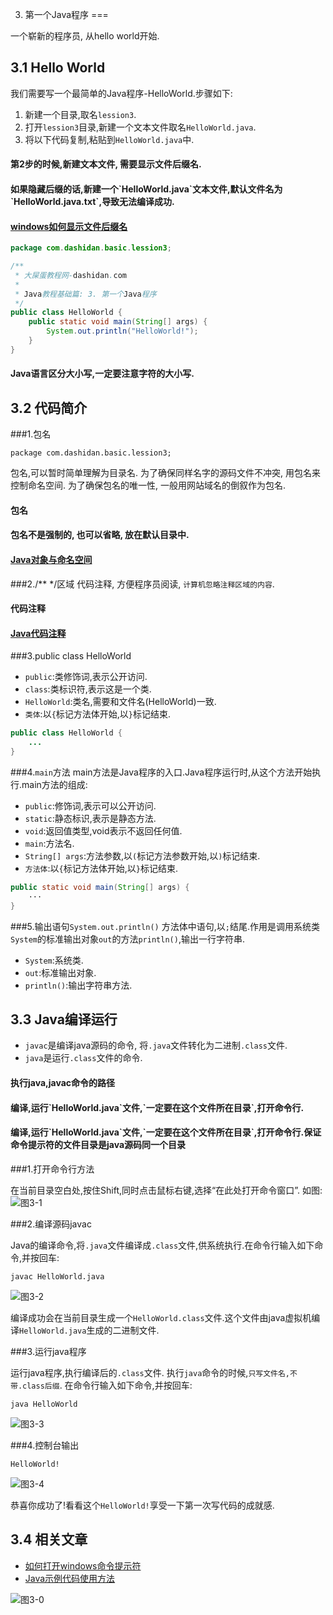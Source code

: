 3. 第一个Java程序
===

<div class="jumbotron">
<p>一个崭新的程序员, 从hello world开始.</p>  
</div>

3.1 Hello World
---

我们需要写一个最简单的Java程序-HelloWorld.步骤如下:
1. 新建一个目录,取名`lession3`.
2. 打开`lession3`目录,新建一个文本文件取名`HelloWorld.java`.
3. 将以下代码复制,粘贴到`HelloWorld.java`中.   
	   
<div class="bs-callout bs-callout-success">
	<h4>第2步的时候,新建文本文件, 需要显示文件后缀名.</h4>	<h4>如果隐藏后缀的话,新建一个`HelloWorld.java`文本文件,默认文件名为`HelloWorld.java.txt`,导致无法编译成功.</h4>
	<h4><a href="http://localhost/article/windows/faq/windows如何显示文件后缀名.html">windows如何显示文件后缀名</a></h4>
</div>	

```java
package com.dashidan.basic.lession3;

/**
 * 大屎蛋教程网-dashidan.com
 *
 * Java教程基础篇: 3. 第一个Java程序
 */
public class HelloWorld {
    public static void main(String[] args) {
        System.out.println("HelloWorld!");
    }
}

```

<div class="bs-callout bs-callout-warning">
<h4>Java语言区分大小写,一定要注意字符的大小写.</h4>
</div>

3.2 代码简介
---

###1.包名

	package com.dashidan.basic.lession3;
	
包名,可以暂时简单理解为目录名.
为了确保同样名字的源码文件不冲突, 用包名来控制命名空间. 为了确保包名的唯一性, 一般用网站域名的倒叙作为包名.

<div class="bs-callout bs-callout-success">
    <h4>包名</h4>
	<h4>包名不是强制的, 也可以省略, 放在默认目录中.</h4>
	<h4><a href="http://localhost/article/java/basic/Java对象与命名空间.html">Java对象与命名空间</a></h4>
</div>


###2./** */区域
代码注释, 方便程序员阅读, `计算机忽略注释区域的内容`.

<div class="bs-callout bs-callout-success">
    <h4>代码注释</h4>
	<h4><a href="http://localhost/article/java/basic/Java代码注释.html">Java代码注释</a></h4>
</div>

###3.public class HelloWorld
* `public`:类修饰词,表示公开访问.
* `class`:类标识符,表示这是一个类.
* `HelloWorld`:类名,需要和文件名(HelloWorld)一致.
* `类体`:以`{`标记方法体开始,以`}`标记结束.
```java
public class HelloWorld {
	...
}
```

###4.`main`方法
main方法是Java程序的入口.Java程序运行时,从这个方法开始执行.main方法的组成:
* `public`:修饰词,表示可以公开访问.
* `static`:静态标识,表示是静态方法.
* `void`:返回值类型,void表示不返回任何值.
* `main`:方法名.
* `String[] args`:方法参数,以`(`标记方法参数开始,以`)`标记结束.
* `方法体`:以`{`标记方法体开始,以`}`标记结束.

```java
public static void main(String[] args) {
	···
}
```

###5.输出语句`System.out.println()`
方法体中语句,以`;`结尾.作用是调用系统类`System`的标准输出对象`out`的方法`println()`,输出一行字符串.
* `System`:系统类.   
* `out`:标准输出对象.   
* `println()`:输出字符串方法.   

3.3 Java编译运行
---

* `javac`是编译java源码的命令, 将`.java`文件转化为二进制`.class`文件.
* `java`是运行`.class`文件的命令.

<div class="bs-callout bs-callout-warning">
    <h4>执行java,javac命令的路径</h4>
	<h4>编译,运行`HelloWorld.java`文件,`一定要在这个文件所在目录`,打开命令行.</h4>
	<h4>编译,运行`HelloWorld.java`文件,`一定要在这个文件所在目录`,打开命令行.保证命令提示符的文件目录是java源码同一个目录</h4>
</div>

###1.打开命令行方法

在当前目录空白处,按住Shift,同时点击鼠标右键,选择“在此处打开命令窗口”. 如图:   
![图3-1](http://localhost/img/java/basic/3-1.png)   

###2.编译源码javac

Java的编译命令,将`.java`文件编译成`.class`文件,供系统执行.在命令行输入如下命令,并按回车:
	
	javac HelloWorld.java
   
![图3-2](http://localhost/img/java/basic/3-2.png)   

编译成功会在当前目录生成一个`HelloWorld.class`文件.这个文件由java虚拟机编译`HelloWorld.java`生成的二进制文件.

###3.运行java程序

运行java程序,执行编译后的`.class`文件. 执行`java`命令的时候,`只写文件名,不带.class后缀`. 在命令行输入如下命令,并按回车:
	
	java HelloWorld

![图3-3](http://localhost/img/java/basic/3-3.png)   

###4.控制台输出

	HelloWorld!

![图3-4](http://localhost/img/java/basic/3-4.png)   

恭喜你成功了!看看这个`HelloWorld!`享受一下第一次写代码的成就感.   

3.4 相关文章
---

* [如何打开windows命令提示符](http://localhost/article/windows/faq/如何打开windows命令提示符.html)
* [Java示例代码使用方法](http://localhost/article/java/addenda/Java示例代码使用方法.html)

![图3-0](http://localhost/img/java/basic/3-0.jpg)  